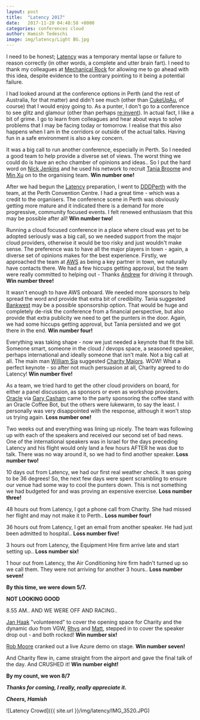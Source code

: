 ```yaml
---
layout: post
title:  "Latency 2017"
date:   2017-11-20 04:48:58 +0000
categories: conferences cloud
author: Hamish Tedeschi
image: img/latency/Light BG.jpg
---
```


I need to be honest; [Latency](https://latencyconf.io/) was a temporary mental lapse or failure to reason correctly (in other words, a complete and utter brain fart). I need to thank my colleagues at [Mechanical Rock](https://mechanicalrock.io/) for allowing me to go ahead with this idea, despite evidence to the contrary pointing to it being a potential failure. 

I had looked around at the conference options in Perth (and the rest of Australia, for that matter) and didn't see much (other than [CukeUpAu](https://cucumber.io/events/cukeup-au-2016), of course) that I would enjoy going to. As a punter, I don't go to a conference to see glitz and glamour (other than perhaps [re:invent](https://reinvent.awsevents.com/)). In actual fact, I like a bit of grime. I go to learn from colleagues and hear about ways to solve problems that I may be facing today or tomorrow. I realise that this also happens when I am in the corridors or outside of the actual talks. Having fun in a safe environment is also a key concern.

It was a big call to run another conference, especially in Perth. So I needed a good team to help provide a diverse set of views. The worst thing we could do is have an echo chamber of opinions and ideas.. So I put the hard word on [Nick Jenkins](https://www.linkedin.com/in/nickvjenkins/) and he used his network to recruit [Tania Broome](https://www.linkedin.com/in/taniabroome/) and [Min Xu](https://www.linkedin.com/in/min-xu-ab700921/) on to the organising team. **Win number one!**

After we had begun the [Latency](https://latencyconf.io/) preparation, I went to [DDDPerth](https://dddperth.com/) with the team, at the Perth Convention Centre. I had a great time - which was a credit to the organisers. The conference scene in Perth was obviously getting more mature and it indicated there is a demand for more progressive, community focused events. I felt renewed enthusiasm that this may be possible after all! **Win number two!**

Running a cloud focused conference in a place where cloud was yet to be adopted seriously was a big call, so we needed support from the major cloud providers, otherwise it would be too risky and just wouldn't make sense. The preference was to have all the major players in town - again, a diverse set of opinions makes for the best experience. Firstly, we approached the team at [AWS](https://aws.amazon.com/) as being a key partner in town, we naturally have contacts there. We had a few hiccups getting approval, but the team were really committed to helping out - Thanks [Andrew](https://www.linkedin.com/in/andrew-winter-43724315/) for driving it through. **Win number three!** 

It wasn't enough to have AWS onboard. We needed more sponsors to help spread the word and provide that extra bit of credibility. Tania suggested [Bankwest](https://www.bankwest.com.au/) may be a possible sponsorship option. That would be huge and completely de-risk the conference from a financial perspective, but also provide that extra publicity we need to get the punters in the door. Again, we had some hiccups getting approval, but Tania persisted and we got there in the end. **Win number four!**

Everything was taking shape - now we just needed a keynote that fit the bill. Someone smart, someone in the cloud / devops space, a seasoned speaker, perhaps international and ideally someone that isn't male. Not a big call at all. The main man [William Sia](https://www.linkedin.com/in/william-sia-67880956/) suggested [Charity Majors](https://www.linkedin.com/in/charity-majors-826b765/). WOW! What a perfect keynote - so after not much persuasion at all, Charity agreed to do Latency! **Win number five!**

As a team, we tried hard to get the other cloud providers on board, for either a panel discussion, as sponsors or even as workshop providers. [Oracle](https://www.oracle.com/index.html) via [Gary Casham](https://www.linkedin.com/in/gary-casham-042b2b7b/) came to the party sponsoring the coffee stand with an Oracle Coffee Bot, but the others were lukewarm, to say the least. I personally was very disappointed with the response, although it won't stop us trying again. **Loss number one!**

Two weeks out and everything was lining up nicely. The team was following up with each of the speakers and received our second set of bad news. One of the international speakers was in Israel for the days preceding Latency and his flight would only land a few hours AFTER he was due to talk. There was no way around it, so we had to find another speaker. **Loss number two!**

10 days out from Latency, we had our first real weather check. It was going to be 36 degrees! So, the next few days were spent scrambling to ensure our venue had some way to cool the punters down. This is not something we had budgeted for and was proving an expensive exercise. **Loss number three!**

48 hours out from Latency, I got a phone call from Charity. She had missed her flight and may not make it to Perth..  **Loss number four!**

36 hours out from Latency, I get an email from another speaker. He had just been admitted to hospital.. **Loss number five!**

3 hours out from Latency, the Equipment Hire firm arrive late and start setting up..  **Loss number six!**

1 hour out from Latency, the Air Conditioning hire firm hadn't turned up so we call them. They were not arriving for another 3 hours.. **Loss number seven!**

**By this time, we were down 5/7.**

**NOT LOOKING GOOD**

8.55 AM.. AND WE WERE OFF AND RACING..

[Jan Haak](https://www.linkedin.com/in/haakjan/) "volunteered" to cover the opening space for Charity and the dynamic duo from VGW, [Rhys](https://www.linkedin.com/in/rhysc/) and [Matt](https://www.linkedin.com/in/matthewstephenjames/), stepped in to cover the speaker drop out - and both rocked! **Win number six!** 

[Rob Moore](https://www.linkedin.com/in/robdmoore1/) cranked out a live Azure demo on stage. **Win number seven!** 

And Charity flew in, came straight from the airport and gave the final talk of the day. And CRUSHED it! **Win number eight!** 

**By my count, we won 8/7**

***Thanks for coming, I really, really appreciate it.***

***Cheers, Hamish***

![Latency Crowd]({{ site.url }}/img/latency/IMG_3520.JPG)